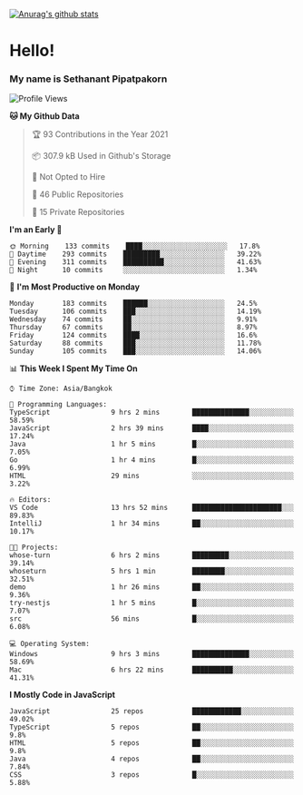 [![Anurag's github stats](https://github-readme-stats.vercel.app/api?username=thetkpark&count_private=true&show_icons=true&theme=dracula)](https://github.com/anuraghazra/github-readme-stats)

# Hello!
### My name is Sethanant Pipatpakorn

<!--START_SECTION:waka-->
![Profile Views](http://img.shields.io/badge/Profile%20Views-58-blue)

**🐱 My Github Data** 

> 🏆 93 Contributions in the Year 2021
 > 
> 📦 307.9 kB Used in Github's Storage 
 > 
> 🚫 Not Opted to Hire
 > 
> 📜 46 Public Repositories 
 > 
> 🔑 15 Private Repositories  
 > 
**I'm an Early 🐤** 

```text
🌞 Morning    133 commits    ████░░░░░░░░░░░░░░░░░░░░░   17.8% 
🌆 Daytime    293 commits    █████████░░░░░░░░░░░░░░░░   39.22% 
🌃 Evening    311 commits    ██████████░░░░░░░░░░░░░░░   41.63% 
🌙 Night      10 commits     ░░░░░░░░░░░░░░░░░░░░░░░░░   1.34%

```
📅 **I'm Most Productive on Monday** 

```text
Monday       183 commits    ██████░░░░░░░░░░░░░░░░░░░   24.5% 
Tuesday      106 commits    ███░░░░░░░░░░░░░░░░░░░░░░   14.19% 
Wednesday    74 commits     ██░░░░░░░░░░░░░░░░░░░░░░░   9.91% 
Thursday     67 commits     ██░░░░░░░░░░░░░░░░░░░░░░░   8.97% 
Friday       124 commits    ████░░░░░░░░░░░░░░░░░░░░░   16.6% 
Saturday     88 commits     ███░░░░░░░░░░░░░░░░░░░░░░   11.78% 
Sunday       105 commits    ███░░░░░░░░░░░░░░░░░░░░░░   14.06%

```


📊 **This Week I Spent My Time On** 

```text
⌚︎ Time Zone: Asia/Bangkok

💬 Programming Languages: 
TypeScript               9 hrs 2 mins        ██████████████░░░░░░░░░░░   58.59% 
JavaScript               2 hrs 39 mins       ████░░░░░░░░░░░░░░░░░░░░░   17.24% 
Java                     1 hr 5 mins         █░░░░░░░░░░░░░░░░░░░░░░░░   7.05% 
Go                       1 hr 4 mins         █░░░░░░░░░░░░░░░░░░░░░░░░   6.99% 
HTML                     29 mins             ░░░░░░░░░░░░░░░░░░░░░░░░░   3.22%

🔥 Editors: 
VS Code                  13 hrs 52 mins      ██████████████████████░░░   89.83% 
IntelliJ                 1 hr 34 mins        ██░░░░░░░░░░░░░░░░░░░░░░░   10.17%

🐱‍💻 Projects: 
whose-turn               6 hrs 2 mins        █████████░░░░░░░░░░░░░░░░   39.14% 
whoseturn                5 hrs 1 min         ████████░░░░░░░░░░░░░░░░░   32.51% 
demo                     1 hr 26 mins        ██░░░░░░░░░░░░░░░░░░░░░░░   9.36% 
try-nestjs               1 hr 5 mins         █░░░░░░░░░░░░░░░░░░░░░░░░   7.07% 
src                      56 mins             █░░░░░░░░░░░░░░░░░░░░░░░░   6.08%

💻 Operating System: 
Windows                  9 hrs 3 mins        ██████████████░░░░░░░░░░░   58.69% 
Mac                      6 hrs 22 mins       ██████████░░░░░░░░░░░░░░░   41.31%

```

**I Mostly Code in JavaScript** 

```text
JavaScript               25 repos            ████████████░░░░░░░░░░░░░   49.02% 
TypeScript               5 repos             ██░░░░░░░░░░░░░░░░░░░░░░░   9.8% 
HTML                     5 repos             ██░░░░░░░░░░░░░░░░░░░░░░░   9.8% 
Java                     4 repos             ██░░░░░░░░░░░░░░░░░░░░░░░   7.84% 
CSS                      3 repos             █░░░░░░░░░░░░░░░░░░░░░░░░   5.88%

```



<!--END_SECTION:waka-->
